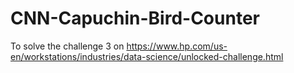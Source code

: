 # CNN-Capuchin-Bird-Counter
To solve the challenge 3 on https://www.hp.com/us-en/workstations/industries/data-science/unlocked-challenge.html
